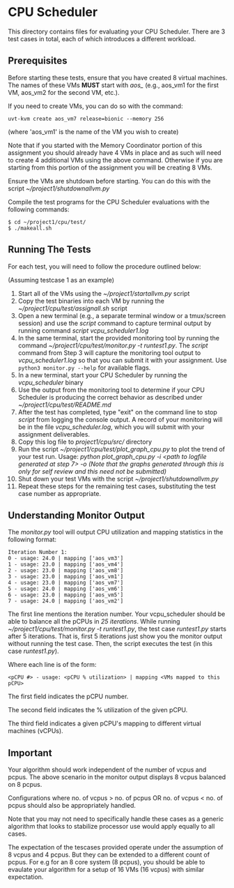 # CPU Scheduler

This directory contains files for evaluating your CPU Scheduler. There are 3 test cases in total, each of which introduces a different workload.

## Prerequisites

Before starting these tests, ensure that you have created 8 virtual machines. The names of these VMs **MUST** start with *aos_* (e.g., aos_vm1 for the first VM, aos_vm2 for the second VM, etc.).

If you need to create VMs, you can do so with the command:

`uvt-kvm create aos_vm7 release=bionic --memory 256`

(where 'aos_vm1' is the name of the VM you wish to create)

Note that if you started with the Memory Coordinator portion of this assignment you should already have 4 VMs in place and as such will need to create 4 additional VMs using the above command. Otherwise if you are starting from this portion of the assignment you will be creating 8 VMs.

Ensure the VMs are shutdown before starting. You can do this with the script *~/project1/shutdownallvm.py*

Compile the test programs for the CPU Scheduler evaluations with the following commands:

```
$ cd ~/project1/cpu/test/
$ ./makeall.sh
```

## Running The Tests

For each test, you will need to follow the procedure outlined below:

(Assuming testcase 1 as an example)
1. Start all of the VMs using the *~/project1/startallvm.py* script
2. Copy the test binaries into each VM by running the *~/project1/cpu/test/assignall.sh* script
3. Open a new terminal (e.g., a separate terminal window or a tmux/screen session) and use the *script* command to capture terminal output by running command *script vcpu_scheduler1.log*
4. In the same terminal, start the provided monitoring tool by running the command *~/project1/cpu/test/monitor.py -t runtest1.py*. The *script* command from Step 3 will capture the monitoring tool output to *vcpu_scheduler1.log* so that you can submit it with your assignment. Use `python3 monitor.py --help` for available flags.
5. In a new terminal, start your CPU Scheduler by running the *vcpu_scheduler* binary
6. Use the output from the monitoring tool to determine if your CPU Scheduler is producing the correct behavior as described under *~/project1/cpu/test/README.md*
7. After the test has completed, type "exit" on the command line to stop *script* from logging the console output. A record of your monitoring will be in the file *vcpu_scheduler.log*, which you will submit with your assignment deliverables.
8. Copy this log file to *project1/cpu/src/* directory
9. Run the script *~/project1/cpu/test/plot_graph_cpu.py* to plot the trend of your test run. Usage: *python plot_graph_cpu.py -i <path to logfile generated at step 7> -o <path to a new file to save the graph>*
*(Note that the graphs generated through this is only for self review and this need not be submitted)*
10. Shut down your test VMs with the script *~/project1/shutdownallvm.py*
11. Repeat these steps for the remaining test cases, substituting the test case number as appropriate.

## Understanding Monitor Output

The *monitor.py* tool will output CPU utilization and mapping statistics in the following format:

```
Iteration Number 1:
0 - usage: 24.0 | mapping ['aos_vm3']
1 - usage: 23.0 | mapping ['aos_vm4']
2 - usage: 23.0 | mapping ['aos_vm8']
3 - usage: 23.0 | mapping ['aos_vm1']
4 - usage: 23.0 | mapping ['aos_vm7']
5 - usage: 24.0 | mapping ['aos_vm6']
6 - usage: 23.0 | mapping ['aos_vm5']
7 - usage: 24.0 | mapping ['aos_vm2']
```

The first line mentions the iteration number. Your vcpu_scheduler should be able to balance all the pCPUs in *25 iterations*. While running *~/project1/cpu/test/monitor.py -t runtest1.py*, the test case *runtest1.py* starts after 5 iterations. That is, first 5 iterations just show you the monitor output without running the test case. Then, the script executes the test (in this case *runtest1.py*). 

Where each line is of the form:

`<pCPU #> - usage: <pCPU % utilization> | mapping <VMs mapped to this pCPU>`

The first field indicates the pCPU number.

The second field indicates the % utilization of the given pCPU.

The third field indicates a given pCPU's mapping to different virtual machines (vCPUs).

## Important
Your algorithm should work independent of the number of vcpus and pcpus. The above scenario in the monitor output displays 8 vcpus balanced on 8 pcpus.

Configurations where no. of vcpus > no. of pcpus OR no. of vcpus < no. of pcpus should also be appropriately handled.

Note that you may not need to specifically handle these cases as a generic algorithm that looks to stabilize processor use would apply equally to all cases.

The expectation of the tescases provided operate under the assumption of 8 vcpus and 4 pcpus. But they can be extended to a different count of pcpus. For e.g for an 8 core system (8 pcpus), you should be able to evaulate your algorithm for a setup of 16 VMs (16 vcpus) with similar expectation.
